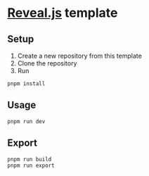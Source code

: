 # [Reveal.js](https://github.com/hakimel/reveal.js) template

## Setup

1. Create a new repository from this template
2. Clone the repository
3. Run

```shell
pnpm install
```

## Usage
  
```shell
pnpm run dev
```

## Export

```shell
pnpm run build
pnpm run export
```
